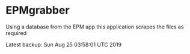 # EPMgrabber
Using a database from the EPM app this application scrapes the files as required


Latest backup: Sun Aug 25 03:58:01 UTC 2019
